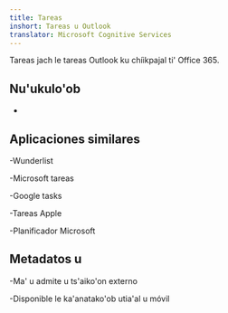 ```yaml
---
title: Tareas
inshort: Tareas u Outlook
translator: Microsoft Cognitive Services
---
```


Tareas jach le tareas Outlook ku chíikpajal ti' Office 365.

Nu'ukulo'ob
---------

-   

Aplicaciones similares
--------------------

-Wunderlist

-Microsoft tareas

-Google tasks

-Tareas Apple

-Planificador Microsoft

Metadatos u
--------

-Ma' u admite u ts'aiko'on externo

-Disponible le ka'anatako'ob utia'al u móvil


